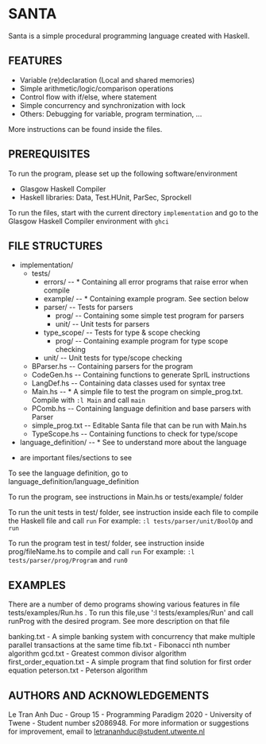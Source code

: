 # SANTA

Santa is a simple procedural programming language created with Haskell. 

## FEATURES

- Variable (re)declaration (Local and shared memories)
- Simple arithmetic/logic/comparison operations
- Control flow with if/else, where statement
- Simple concurrency and synchronization with lock
- Others: Debugging for variable, program termination, ...

More instructions can be found inside the files.

## PREREQUISITES

To run the program, please set up the following software/environment
- Glasgow Haskell Compiler
- Haskell libraries: Data, Test.HUnit, ParSec, Sprockell

To run the files, start with the current directory `implementation` and go to the Glasgow Haskell Compiler environment
with `ghci`

## FILE STRUCTURES
- implementation/
    - tests/
        - errors/                                                       -- * Containing all error programs that raise error when compile
        - example/                                                      -- * Containing example program. See section below
        - parser/                                                       -- Tests for parsers
            - prog/                                                     -- Containing some simple test program for parsers
            - unit/                                                     -- Unit tests for parsers
        - type_scope/                                                   -- Tests for type & scope checking
            - prog/                                                     -- Containing example program for type scope checking
        - unit/                                                         -- Unit tests for type/scope checking
    - BParser.hs                                                        -- Containing parsers for the program
    - CodeGen.hs                                                        -- Containing functions to generate SprIL instructions
    - LangDef.hs                                                        -- Containing data classes used for syntax tree
    - Main.hs                                                           -- * A simple file to test the program on simple_prog.txt. Compile with `:l Main` and call `main`
    - PComb.hs                                                          -- Containing language definition and base parsers with Parser
    - simple_prog.txt                                                   -- Editable Santa file that can be run with Main.hs
    - TypeScope.hs                                                      -- Containing functions to check for type/scope
- language_definition/                                                  -- * See to understand more about the language

* are important files/sections to see

To see the language definition, go to language_definition/language_definition

To run the program, see instructions in Main.hs or tests/example/ folder

To run the unit tests in test/ folder, see instruction inside each file to compile the Haskell file and call `run`
For example: `:l tests/parser/unit/BoolOp` and `run`

To run the program test in test/ folder, see instruction inside prog/fileName.hs to compile and call `run`
For example: `:l tests/parser/prog/Program` and `run0`

## EXAMPLES
There are a number of demo programs showing various features in file tests/examples/Run.hs . To run this file,use
':l tests/examples/Run' and call runProg <fileName> with the desired program. See more description on that file

banking.txt - A simple banking system with concurrency that make multiple parallel transactions at the same time
fib.txt - Fibonacci nth number algorithm
gcd.txt - Greatest common divisor algorithm
first_order_equation.txt - A simple program that find solution for first order equation
peterson.txt - Peterson algorithm

## AUTHORS AND ACKNOWLEDGEMENTS

Le Tran Anh Duc - Group 15 - Programming Paradigm 2020 - University of Twene - Student number s2086948. For more information or suggestions for improvement, email to letrananhduc@student.utwente.nl
